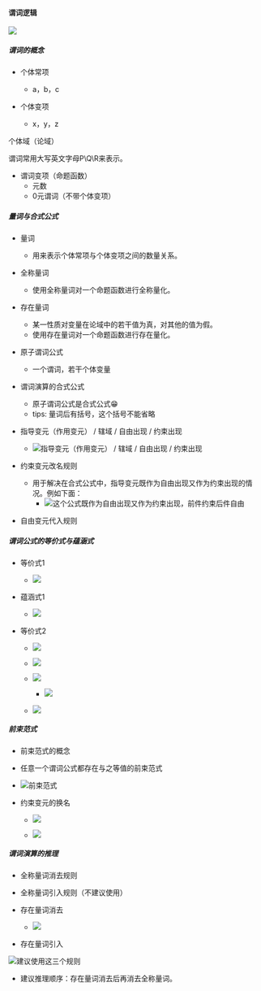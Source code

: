 
#### 谓词逻辑

![](./Charpter3.assets/2022-03-12-15-29-31.png)

##### 谓词的概念

- 个体常项
  - a，b，c

- 个体变项
  - x，y，z

个体域（论域）

谓词常用大写英文字母P\Q\R来表示。

- 谓词变项（命题函数）
  - 元数
  - 0元谓词（不带个体变项）

##### 量词与合式公式

- 量词
  - 用来表示个体常项与个体变项之间的数量关系。

- 全称量词
  - 使用全称量词对一个命题函数进行全称量化。

- 存在量词
  - 某一性质对变量在论域中的若干值为真，对其他的值为假。
  - 使用存在量词对一个命题函数进行存在量化。
  
- 原子谓词公式
  - 一个谓词，若干个体变量

- 谓词演算的合式公式
  - 原子谓词公式是合式公式😁
  - tips: 量词后有括号，这个括号不能省略

- 指导变元（作用变元） / 辖域  /  自由出现  / 约束出现
  - ![指导变元（作用变元） / 辖域  /  自由出现  / 约束出现](./Charpter3.assets/2022-03-12-16-49-34.png)


- 约束变元改名规则
  - 用于解决在合式公式中，指导变元既作为自由出现又作为约束出现的情况。例如下面：
    - ![这个公式既作为自由出现又作为约束出现，前件约束后件自由](./Charpter3.assets/2022-03-12-16-57-48.png)

- 自由变元代入规则

##### 谓词公式的等价式与蕴涵式

- 等价式1

  - ![](2022-03-30-00-46-30.png)

- 蕴涵式1

  - ![](2022-03-30-00-47-38.png)

- 等价式2

  - ![](2022-03-30-00-57-13.png)

  - ![](2022-03-30-00-58-56.png)

  - ![](2022-03-30-01-00-08.png)

    - ![](证明公式7.png)

  - ![](2022-03-30-01-06-06.png)


##### 前束范式

- 前束范式的概念

- 任意一个谓词公式都存在与之等值的前束范式

- ![前束范式](./Charpter3.assets/2022-03-12-21-00-12.png)

- 约束变元的换名
  
  - ![](2022-03-30-00-28-24.png) 
  
  - ![](2022-03-30-00-32-19.png) 
##### 谓词演算的推理

- 全称量词消去规则

- 全称量词引入规则（不建议使用）

- 存在量词消去
  - ![](./Charpter3.assets/2022-03-12-21-24-10.png)

- 存在量词引入

![建议使用这三个规则](./Charpter3.assets/2022-03-12-21-18-28.png)

- 建议推理顺序：存在量词消去后再消去全称量词。
